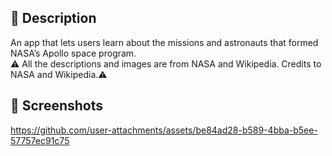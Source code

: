 ## 📃 Description

An app that lets users learn about the missions and astronauts that formed NASA’s Apollo space program.<br>
⚠️ All the descriptions and images are from NASA and Wikipedia. Credits to NASA and Wikipedia.⚠️

## 📱 Screenshots
https://github.com/user-attachments/assets/be84ad28-b589-4bba-b5ee-57757ec91c75
